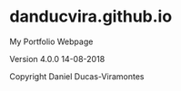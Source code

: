 # danducvira.github.io
My Portfolio Webpage


Version 4.0.0 14-08-2018


Copyright Daniel Ducas-Viramontes
